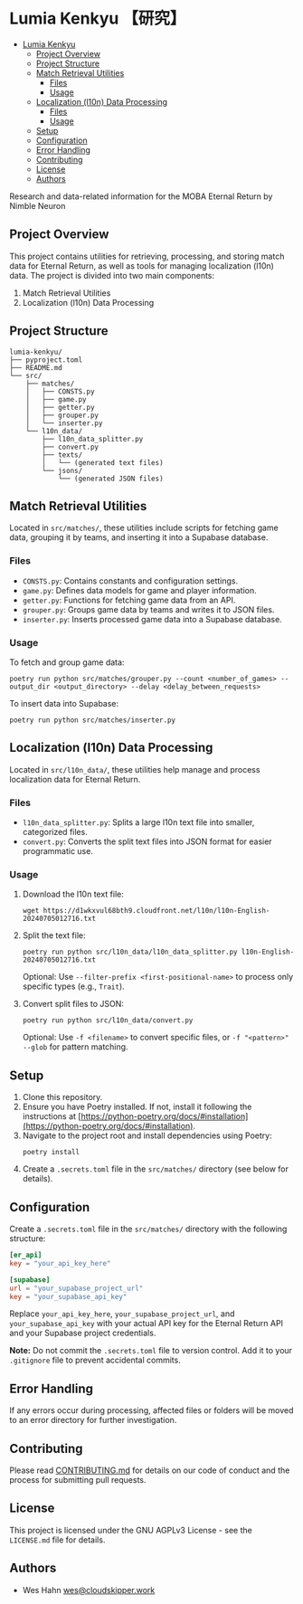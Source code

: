 # Lumia Kenkyu 【研究】

<!--toc:start-->
- [Lumia Kenkyu](#lumia-kenkyu)
  - [Project Overview](#project-overview)
  - [Project Structure](#project-structure)
  - [Match Retrieval Utilities](#match-retrieval-utilities)
    - [Files](#files)
    - [Usage](#usage)
  - [Localization (l10n) Data Processing](#localization-l10n-data-processing)
    - [Files](#files)
    - [Usage](#usage)
  - [Setup](#setup)
  - [Configuration](#configuration)
  - [Error Handling](#error-handling)
  - [Contributing](#contributing)
  - [License](#license)
  - [Authors](#authors)
<!--toc:end-->

Research and data-related information for the MOBA Eternal Return by Nimble Neuron

## Project Overview

This project contains utilities for retrieving, processing, and storing match data for Eternal Return, as well as tools for managing localization (l10n) data. The project is divided into two main components:

1. Match Retrieval Utilities
2. Localization (l10n) Data Processing

## Project Structure

```
lumia-kenkyu/
├── pyproject.toml
├── README.md
└── src/
    ├── matches/
    │   ├── CONSTS.py
    │   ├── game.py
    │   ├── getter.py
    │   ├── grouper.py
    │   └── inserter.py
    └── l10n_data/
        ├── l10n_data_splitter.py
        ├── convert.py
        ├── texts/
        │   └── (generated text files)
        └── jsons/
            └── (generated JSON files)
```

## Match Retrieval Utilities

Located in `src/matches/`, these utilities include scripts for fetching game data, grouping it by teams, and inserting it into a Supabase database.

### Files

- `CONSTS.py`: Contains constants and configuration settings.
- `game.py`: Defines data models for game and player information.
- `getter.py`: Functions for fetching game data from an API.
- `grouper.py`: Groups game data by teams and writes it to JSON files.
- `inserter.py`: Inserts processed game data into a Supabase database.

### Usage

To fetch and group game data:

```
poetry run python src/matches/grouper.py --count <number_of_games> --output_dir <output_directory> --delay <delay_between_requests>
```

To insert data into Supabase:

```
poetry run python src/matches/inserter.py
```

## Localization (l10n) Data Processing

Located in `src/l10n_data/`, these utilities help manage and process localization data for Eternal Return.

### Files

- `l10n_data_splitter.py`: Splits a large l10n text file into smaller, categorized files.
- `convert.py`: Converts the split text files into JSON format for easier programmatic use.

### Usage

1. Download the l10n text file:
   ```
   wget https://d1wkxvul68bth9.cloudfront.net/l10n/l10n-English-20240705012716.txt
   ```

2. Split the text file:
   ```
   poetry run python src/l10n_data/l10n_data_splitter.py l10n-English-20240705012716.txt
   ```
   Optional: Use `--filter-prefix <first-positional-name>` to process only specific types (e.g., `Trait`).

3. Convert split files to JSON:
   ```
   poetry run python src/l10n_data/convert.py
   ```
   Optional: Use `-f <filename>` to convert specific files, or `-f "<pattern>" --glob` for pattern matching.

## Setup

1. Clone this repository.
2. Ensure you have Poetry installed. If not, install it following the instructions at [https://python-poetry.org/docs/#installation](https://python-poetry.org/docs/#installation).
3. Navigate to the project root and install dependencies using Poetry:
   ```
   poetry install
   ```
4. Create a `.secrets.toml` file in the `src/matches/` directory (see below for details).

## Configuration

Create a `.secrets.toml` file in the `src/matches/` directory with the following structure:

```toml
[er_api]
key = "your_api_key_here"

[supabase]
url = "your_supabase_project_url"
key = "your_supabase_api_key"
```

Replace `your_api_key_here`, `your_supabase_project_url`, and `your_supabase_api_key` with your actual API key for the Eternal Return API and your Supabase project credentials.

**Note:** Do not commit the `.secrets.toml` file to version control. Add it to your `.gitignore` file to prevent accidental commits.

## Error Handling

If any errors occur during processing, affected files or folders will be moved to an error directory for further investigation.

## Contributing

Please read [CONTRIBUTING.md](https://github.com/wesh92/lumia-kenkyu/blob/main/CONTRIBUTING.md) for details on our code of conduct and the process for submitting pull requests.

## License

This project is licensed under the GNU AGPLv3 License - see the `LICENSE.md` file for details.

## Authors

- Wes Hahn <wes@cloudskipper.work>
